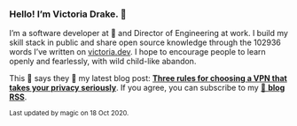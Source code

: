 ### Hello! I’m Victoria Drake. 👋

I’m a software developer at 💜 and Director of Engineering at work. I build my skill stack in public and share open source knowledge through the 102936 words I’ve written on [victoria.dev](https://victoria.dev). I hope to encourage people to learn openly and fearlessly, with wild child-like abandon.

This 🐣 says they 🎉 my latest blog post: **[Three rules for choosing a VPN that takes your privacy seriously](https://victoria.dev/blog/three-rules-for-choosing-a-vpn-that-takes-your-privacy-seriously/)**. If you agree, you can subscribe to my [📡 **blog RSS**](https://victoria.dev/index.xml).

<sub>Last updated by magic on 18 Oct 2020.</sub>
